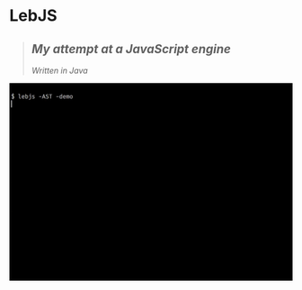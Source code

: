 # **LebJS**
> ## *My attempt at a JavaScript engine*
> *Written in Java*

![Demonstration](demo.gif)
